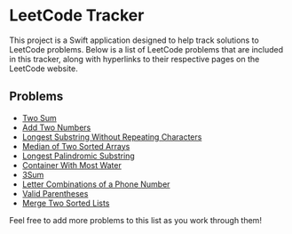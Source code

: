# LeetCode Tracker

This project is a Swift application designed to help track solutions to LeetCode problems. Below is a list of LeetCode problems that are included in this tracker, along with hyperlinks to their respective pages on the LeetCode website.

## Problems

- [Two Sum](https://leetcode.com/problems/two-sum/)
- [Add Two Numbers](https://leetcode.com/problems/add-two-numbers/)
- [Longest Substring Without Repeating Characters](https://leetcode.com/problems/longest-substring-without-repeating-characters/)
- [Median of Two Sorted Arrays](https://leetcode.com/problems/median-of-two-sorted-arrays/)
- [Longest Palindromic Substring](https://leetcode.com/problems/longest-palindromic-substring/)
- [Container With Most Water](https://leetcode.com/problems/container-with-most-water/)
- [3Sum](https://leetcode.com/problems/3sum/)
- [Letter Combinations of a Phone Number](https://leetcode.com/problems/letter-combinations-of-a-phone-number/)
- [Valid Parentheses](https://leetcode.com/problems/valid-parentheses/)
- [Merge Two Sorted Lists](https://leetcode.com/problems/merge-two-sorted-lists/)

Feel free to add more problems to this list as you work through them!